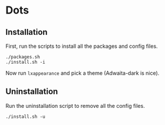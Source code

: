Dots
====

Installation
------------
First, run the scripts to install all the packages and config files.
```
./packages.sh  
./install.sh -i
```

Now run `lxappearance` and pick a theme (Adwaita-dark is nice).

Uninstallation
--------------
Run the uninstallation script to remove all the config files.
```
./install.sh -u
```
